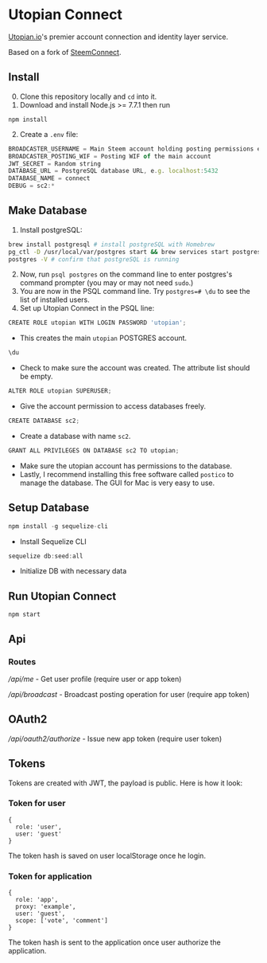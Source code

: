# Utopian Connect

[Utopian.io](https://utopian.io)'s premier account connection and identity layer service.

Based on a fork of [SteemConnect](https://github.com/steemit/steemconnect).

## Install

0. Clone this repository locally and `cd` into it.
1. Download and install Node.js >= 7.7.1 then run
``` 
npm install
```

2.  Create a `.env` file:
```js
BROADCASTER_USERNAME = Main Steem account holding posting permissions e.g 'utopian-io'
BROADCASTER_POSTING_WIF = Posting WIF of the main account
JWT_SECRET = Random string
DATABASE_URL = PostgreSQL database URL, e.g. localhost:5432
DATABASE_NAME = connect
DEBUG = sc2:*
```

## Make Database
1. Install postgreSQL: 
```sh
brew install postgresql # install postgreSQL with Homebrew
pg_ctl -D /usr/local/var/postgres start && brew services start postgresql # start postgreSQL
postgres -V # confirm that postgreSQL is running
```

2. Now, run `psql postgres` on the command line to enter postgres's command prompter (you may or may not need `sudo`.)
3. You are now in the PSQL command line. Try `postgres=# \du` to see the list of installed users.
4. Set up Utopian Connect in the PSQL line:
```js
CREATE ROLE utopian WITH LOGIN PASSWORD 'utopian';
```
- This creates the main `utopian` POSTGRES account.
```js
\du
```
- Check to make sure the account was created. The attribute list should be empty.
```js
ALTER ROLE utopian SUPERUSER;
```
- Give the account permission to access databases freely.
```js
CREATE DATABASE sc2;
```
- Create a database with name `sc2`.
```js
GRANT ALL PRIVILEGES ON DATABASE sc2 TO utopian;
```
- Make sure the utopian account has permissions to the database.
- Lastly, I recommend installing this free software called `postico` to manage the database. The GUI for Mac is very easy to use.

## Setup Database
```js
npm install -g sequelize-cli
```
- Install Sequelize CLI
```js
sequelize db:seed:all
```
- Initialize DB with necessary data


## Run Utopian Connect
```
npm start
```

## Api

### Routes

*/api/me* - Get user profile (require user or app token)

*/api/broadcast* - Broadcast posting operation for user (require app token)

## OAuth2
*/api/oauth2/authorize* - Issue new app token (require user token)

## Tokens
Tokens are created with JWT, the payload is public. Here is how it look:

### Token for user
```
{
  role: 'user',
  user: 'guest'
}
```
The token hash is saved on user localStorage once he login.

### Token for application
```
{
  role: 'app',
  proxy: 'example',
  user: 'guest',
  scope: ['vote', 'comment']
}
```

The token hash is sent to the application once user authorize the application.
